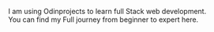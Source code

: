 I am using Odinprojects to learn full Stack web development.
<br>
You can find my Full journey from beginner to expert here.
